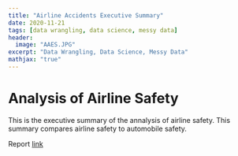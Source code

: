 ```yaml
---
title: "Airline Accidents Executive Summary"
date: 2020-11-21
tags: [data wrangling, data science, messy data]
header:
  image: "AAES.JPG"
excerpt: "Data Wrangling, Data Science, Messy Data"
mathjax: "true"
---
```


# Analysis of Airline Safety

This is the executive summary of the annalysis of airline safety.  This summary compares airline safety to automobile safety.


Report [link](https://github.com/cbradway72/cbradway72.github.io/blob/master/Exec%20Summary.ppt)

